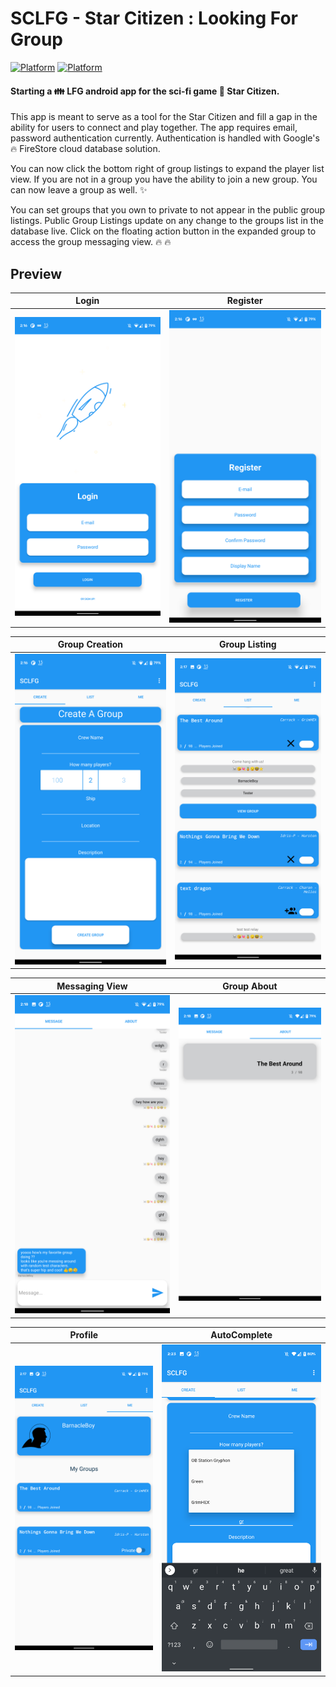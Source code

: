 # SCLFG - Star Citizen : Looking For Group

[![Platform](https://img.shields.io/badge/Platform-Android-brightgreen.svg)](#) [![Platform](https://img.shields.io/badge/Language-Kotlin-yellowgreen.svg)](#)

#### Starting a :family: LFG android app for the sci-fi game :star2: Star Citizen.

This app is meant to serve as a tool for the Star Citizen and fill a gap in the ability for users to connect and play together. The app requires email, password authentication currently. Authentication is handled with Google's :fire: FireStore cloud database solution.

You can now click the bottom right of group listings to expand the player list view. If you are not in a group you have the ability to join a new group. You can now leave a group as well. :sparkles:

You can set groups that you own to private to not appear in the public group listings. Public Group Listings update on any change to the groups list in the database live. Click on the floating action button in the expanded group to access the group messaging view. :fire: :fire:


## Preview

|                                       Login                                        |                                       Register                                        |
| :--------------------------------------------------------------------------------: | :-----------------------------------------------------------------------------------: |
| <img src="https://github.com/Cougargriff/SCLFG/blob/master/.images/lfgLogin.png" > | <img src="https://github.com/Cougargriff/SCLFG/blob/master/.images/lfgRegister.png" > |

|                                   Group Creation                                    |                                   Group Listing                                   |
| :---------------------------------------------------------------------------------: | :-------------------------------------------------------------------------------: |
| <img src="https://github.com/Cougargriff/SCLFG/blob/master/.images/lfgSearch.png" > | <img src="https://github.com/Cougargriff/SCLFG/blob/master/.images/lfgList.png" > |

|                                     Messaging View                                     |                                    Group About                                     |
| :------------------------------------------------------------------------------------: | :--------------------------------------------------------------------------------: |
| <img src="https://github.com/Cougargriff/SCLFG/blob/master/.images/lfgMessaging.png" > | <img src="https://github.com/Cougargriff/SCLFG/blob/master/.images/lfgAbout.png" > |

|                                       Profile                                        |                                       AutoComplete                                        |
| :----------------------------------------------------------------------------------: | :---------------------------------------------------------------------------------------: |
| <img src="https://github.com/Cougargriff/SCLFG/blob/master/.images/lfgProfile.png" > | <img src="https://github.com/Cougargriff/SCLFG/blob/master/.images/lfgAutoComplete.png" > |

